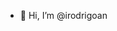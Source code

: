 - 👋 Hi, I’m @irodrigoan
<!---- 👀 I’m interested in ...
- 🌱 I’m currently learning ...
- 💞️ I’m looking to collaborate on ...
- 📫 How to reach me ...
--->
<!---
irodrigoan/irodrigoan is a ✨ special ✨ repository because its `README.md` (this file) appears on your GitHub profile.
You can click the Preview link to take a look at your changes.
--->
